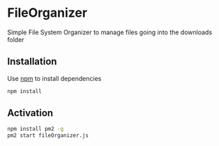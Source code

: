 # FileOrganizer

Simple File System Organizer to manage files going into the downloads folder

## Installation

Use [npm](https://nodejs.org/en/) to install dependencies

```bash
npm install

```

## Activation

```bash
npm install pm2 -g
pm2 start fileOrganizer.js

```

